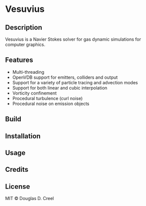 # Vesuvius

## Description
Vesuvius is a Navier Stokes solver for gas dynamic simulations for computer graphics.

## Features
* Multi-threading 
* OpenVDB support for emitters, colliders and output
* Support for a variety of particle tracing and advection modes
* Support for both linear and cubic interpolation
* Vorticity confinement
* Procedural turbulence (curl noise)
* Procedural noise on emission objects

## Build

## Installation

## Usage

## Credits

## License
MIT © Douglas D. Creel
